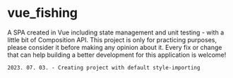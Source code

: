 # vue_fishing

A SPA created in Vue including state management and unit testing - with a little bit of Composition API. This project is only for practicing purposes, please consider it before making any opinion about it. Every fix or change that can help building a better development for this application is welcome!

```
2023. 07. 03. - Creating project with default style-importing
```
